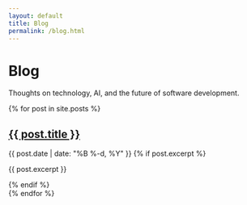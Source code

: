 ```yaml
---
layout: default
title: Blog
permalink: /blog.html
---
```


<div class="blog-content">
  <h1>Blog</h1>
  
  <p class="blog-intro">
    Thoughts on technology, AI, and the future of software development.
  </p>
  
  <div class="posts-list">
    {% for post in site.posts %}
      <article class="post-item">
        <h2><a href="{{ post.url }}">{{ post.title }}</a></h2>
        <time class="post-date">{{ post.date | date: "%B %-d, %Y" }}</time>
        {% if post.excerpt %}
          <p class="post-excerpt">{{ post.excerpt }}</p>
        {% endif %}
      </article>
    {% endfor %}
  </div>
</div>
